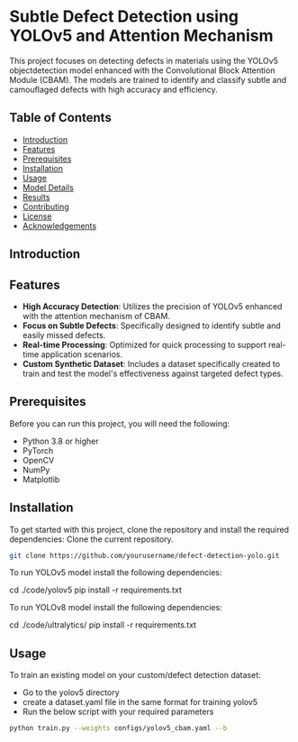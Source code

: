 # Subtle Defect Detection using YOLOv5 and Attention Mechanism

This project focuses on detecting defects in materials using the YOLOv5 objectdetection model enhanced with the Convolutional Block Attention Module (CBAM).
The models are trained to identify and classify subtle and camouflaged defects with high accuracy and efficiency.

## Table of Contents

- [Introduction](#introduction)
- [Features](#features)
- [Prerequisites](#prerequisites)
- [Installation](#installation)
- [Usage](#usage)
- [Model Details](#model-details)
- [Results](#results)
- [Contributing](#contributing)
- [License](#license)
- [Acknowledgements](#acknowledgements)

## Introduction


## Features

- **High Accuracy Detection**: Utilizes the precision of YOLOv5 enhanced with the attention mechanism of CBAM.
- **Focus on Subtle Defects**: Specifically designed to identify subtle and easily missed defects.
- **Real-time Processing**: Optimized for quick processing to support real-time application scenarios.
- **Custom Synthetic Dataset**: Includes a dataset specifically created to train and test the model's effectiveness against targeted defect types.

## Prerequisites

Before you can run this project, you will need the following:
- Python 3.8 or higher
- PyTorch
- OpenCV
- NumPy
- Matplotlib

## Installation

To get started with this project, clone the repository and install the required dependencies:
Clone the current repository.
```bash
git clone https://github.com/yourusername/defect-detection-yolo.git
```

To run YOLOv5 model install the following dependencies:

cd ./code/yolov5
pip install -r requirements.txt


To run YOLOv8 model install the following dependencies:

cd ./code/ultralytics/
pip install -r requirements.txt


## Usage

To train an existing model on your custom/defect detection dataset:
- Go to the yolov5 directory
- create a dataset.yaml file in the same format for training yolov5
- Run the below script with your required parameters


```bash
python train.py --weights configs/yolov5_cbam.yaml --b
```

